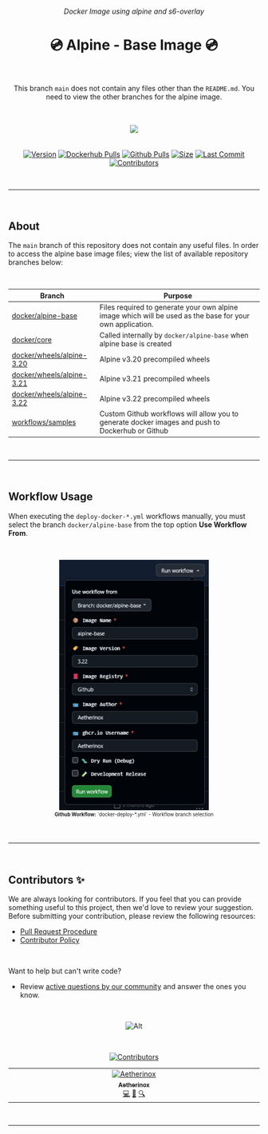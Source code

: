 <div align="center">
<h6>Docker Image using alpine and s6-overlay</h6>
<h1>💿 Alpine - Base Image 💿</h1>

<br />

This branch `main` does not contain any files other than the `README.md`. You need to view the other branches for the alpine image.

</p>

<br />
<br />

<img src="https://upload.wikimedia.org/wikipedia/commons/e/e6/Alpine_Linux.svg" width="300">

<br />
<br />

<!-- prettier-ignore-start -->
[![Version][dockerhub-version-img]][github-version-uri]
[![Dockerhub Pulls][dockerhub-pulls-img]][dockerhub-pulls-uri]
[![Github Pulls][github-pulls-img]][github-pulls-uri]
[![Size][github-size-img]][github-size-img]
[![Last Commit][github-commit-img]][github-commit-img]
[![Contributors][contribs-all-img]](#contributors-)
<!-- prettier-ignore-end -->

</div>

<br />

---

<br />

## About

The `main` branch of this repository does not contain any useful files. In order to access the alpine base image files; view the list of available repository branches below:

<br />

| Branch | Purpose |
| --- | --- | 
| [docker/alpine-base](https://github.com/Aetherinox/docker-base-alpine/tree/docker/alpine-base) | Files required to generate your own alpine image which will be used as the base for your own application. |
| [docker/core](https://github.com/Aetherinox/docker-base-alpine/tree/docker/core) | Called internally by `docker/alpine-base` when alpine base is created |
| [docker/wheels/alpine-3.20](https://github.com/Aetherinox/docker-base-alpine/tree/docker/wheels/alpine-3.20) | Alpine v3.20 precompiled wheels |
| [docker/wheels/alpine-3.21](https://github.com/Aetherinox/docker-base-alpine/tree/docker/wheels/alpine-3.21) | Alpine v3.21 precompiled wheels |
| [docker/wheels/alpine-3.22](https://github.com/Aetherinox/docker-base-alpine/tree/docker/wheels/alpine-3.22) | Alpine v3.22 precompiled wheels |
| [workflows/samples](https://github.com/Aetherinox/docker-base-alpine/tree/workflows/samples) | Custom Github workflows will allow you to generate docker images and push to Dockerhub or Github |

<br />

---

<br />

## Workflow Usage

When executing the `deploy-docker-*.yml` workflows manually, you must select the branch `docker/alpine-base` from the top option **Use Workflow From**.

<br />

<p align="center"><img style="width: 300px;text-align: center;" src="docs/img/deploy-workflow-1.png"><br><small><sup><b>Github Workflow:</b> `docker-deploy-*.yml` - Workflow branch selection</sup></small></p>


<br />

---

<br />

## Contributors ✨
We are always looking for contributors. If you feel that you can provide something useful to this project, then we'd love to review your suggestion. Before submitting your contribution, please review the following resources:

- [Pull Request Procedure](.github/PULL_REQUEST_TEMPLATE.md)
- [Contributor Policy](CONTRIBUTING.md)

<br />

Want to help but can't write code?

- Review [active questions by our community](https://github.com/Aetherinox/docker-base-alpine/labels/help%20wanted) and answer the ones you know.

<br />

<div align="center">

![Alt](https://repobeats.axiom.co/api/embed/333b874e927372167a3791323c74b594d98a20c3.svg "Analytics image")

</div>

<br />

<div align="center">

<!-- ALL-CONTRIBUTORS-BADGE:START - Do not remove or modify this section -->
[![Contributors][contribs-all-img]](#contributors-)
<!-- ALL-CONTRIBUTORS-BADGE:END -->

<!-- ALL-CONTRIBUTORS-LIST:START - Do not remove or modify this section -->
<!-- prettier-ignore-start -->
<!-- markdownlint-disable -->
<table>
  <tbody>
    <tr>
      <td align="center" valign="top" width="14.28%"><a href="https://gitlab.com/Aetherinox"><img src="https://avatars.githubusercontent.com/u/118329232?v=4?s=40" width="40px;" alt="Aetherinox"/><br /><sub><b>Aetherinox</b></sub></a><br /><a href="https://github.com/aetherinox/badges/commits?author=Aetherinox" title="Code">💻</a> <a href="#projectManagement-Aetherinox" title="Project Management">📆</a> <a href="#fundingFinding-Aetherinox" title="Funding Finding">🔍</a></td>
    </tr>
  </tbody>
</table>

<!-- markdownlint-restore -->
<!-- prettier-ignore-end -->
<!-- ALL-CONTRIBUTORS-LIST:END -->

<br />

---

<br />

<!-- BADGE > GENERAL -->
  [general-npmjs-uri]: https://npmjs.com
  [general-nodejs-uri]: https://nodejs.org
  [general-npmtrends-uri]: http://npmtrends.com/Aetherinox

<!-- BADGE > VERSION > GITHUB -->
  [github-version-img]: https://img.shields.io/github/v/tag/Aetherinox/docker-base-alpine?logo=GitHub&label=Version&color=ba5225
  [github-version-uri]: https://github.com/Aetherinox/docker-base-alpine/releases

<!-- BADGE > VERSION > GITHUB (For the Badge) -->
  [github-version-ftb-img]: https://img.shields.io/github/v/tag/Aetherinox/docker-base-alpine?style=for-the-badge&logo=github&logoColor=FFFFFF&logoSize=34&label=%20&color=ba5225
  [github-version-ftb-uri]: https://github.com/Aetherinox/docker-base-alpine/releases

<!-- BADGE > VERSION > NPMJS -->
  [npm-version-img]: https://img.shields.io/npm/v/Aetherinox?logo=npm&label=Version&color=ba5225
  [npm-version-uri]: https://npmjs.com/package/Aetherinox

<!-- BADGE > VERSION > PYPI -->
  [pypi-version-img]: https://img.shields.io/pypi/v/Aetherinox
  [pypi-version-uri]: https://pypi.org/project/Aetherinox/

<!-- BADGE > LICENSE > MIT -->
  [license-mit-img]: https://img.shields.io/badge/MIT-FFF?logo=creativecommons&logoColor=FFFFFF&label=License&color=9d29a0
  [license-mit-uri]: https://github.com/Aetherinox/docker-base-alpine/blob/main/LICENSE

<!-- BADGE > GITHUB > DOWNLOAD COUNT -->
  [github-downloads-img]: https://img.shields.io/github/downloads/Aetherinox/docker-base-alpine/total?logo=github&logoColor=FFFFFF&label=Downloads&color=376892
  [github-downloads-uri]: https://github.com/Aetherinox/docker-base-alpine/releases

<!-- BADGE > NPMJS > DOWNLOAD COUNT -->
  [npmjs-downloads-img]: https://img.shields.io/npm/dw/%40Aetherinox%2Fdocker-base-alpine?logo=npm&&label=Downloads&color=376892
  [npmjs-downloads-uri]: https://npmjs.com/package/Aetherinox

<!-- BADGE > GITHUB > DOWNLOAD SIZE -->
  [github-size-img]: https://img.shields.io/github/repo-size/Aetherinox/docker-base-alpine?logo=github&label=Size&color=59702a
  [github-size-uri]: https://github.com/Aetherinox/docker-base-alpine/releases

<!-- BADGE > NPMJS > DOWNLOAD SIZE -->
  [npmjs-size-img]: https://img.shields.io/npm/unpacked-size/Aetherinox/latest?logo=npm&label=Size&color=59702a
  [npmjs-size-uri]: https://npmjs.com/package/Aetherinox

<!-- BADGE > CODECOV > COVERAGE -->
  [codecov-coverage-img]: https://img.shields.io/codecov/c/github/Aetherinox/docker-base-alpine?token=MPAVASGIOG&logo=codecov&logoColor=FFFFFF&label=Coverage&color=354b9e
  [codecov-coverage-uri]: https://codecov.io/github/Aetherinox/docker-base-alpine

<!-- BADGE > ALL CONTRIBUTORS -->
  [contribs-all-img]: https://img.shields.io/github/all-contributors/Aetherinox/docker-base-alpine?logo=contributorcovenant&color=de1f6f&label=contributors
  [contribs-all-uri]: https://github.com/all-contributors/all-contributors

<!-- BADGE > GITHUB > BUILD > NPM -->
  [github-build-img]: https://img.shields.io/github/actions/workflow/status/Aetherinox/docker-base-alpine/deploy-docker-github.yml?logo=github&logoColor=FFFFFF&label=Build&color=%23278b30
  [github-build-uri]: https://github.com/Aetherinox/docker-base-alpine/actions/workflows/deploy-docker-github.yml

<!-- BADGE > GITHUB > BUILD > Pypi -->
  [github-build-pypi-img]: https://img.shields.io/github/actions/workflow/status/Aetherinox/docker-base-alpine/release-pypi.yml?logo=github&logoColor=FFFFFF&label=Build&color=%23278b30
  [github-build-pypi-uri]: https://github.com/Aetherinox/docker-base-alpine/actions/workflows/pypi-release.yml

<!-- BADGE > GITHUB > TESTS -->
  [github-tests-img]: https://img.shields.io/github/actions/workflow/status/Aetherinox/docker-base-alpine/docker-tests.yml?logo=github&label=Tests&color=2c6488
  [github-tests-uri]: https://github.com/Aetherinox/docker-base-alpine/actions/workflows/docker-tests.yml

<!-- BADGE > GITHUB > COMMIT -->
  [github-commit-img]: https://img.shields.io/github/last-commit/Aetherinox/docker-base-alpine?logo=conventionalcommits&logoColor=FFFFFF&label=Last%20Commit&color=313131
  [github-commit-uri]: https://github.com/Aetherinox/docker-base-alpine/commits/main/

<!-- BADGE > DOCKER HUB > VERSION -->
  [dockerhub-version-img]: https://img.shields.io/docker/v/aetherinox/alpine-base/latest?logo=docker&logoColor=FFFFFF&label=Version&color=ba5225
  [dockerhub-version-uri]: https://hub.docker.com/repository/docker/aetherinox/alpine-base/general

<!-- BADGE > GITHUB > PULLS -->
  [dockerhub-pulls-img]: https://img.shields.io/docker/pulls/aetherinox/alpine-base?logo=docker&logoColor=FFFFFF&label=Pulls&color=376892
  [dockerhub-pulls-uri]: https://hub.docker.com/repository/docker/aetherinox/alpine-base/general


  [github-pulls-img]: https://img.shields.io/badge/dynamic/json?url=https://ipitio.github.io/backage/Aetherinox/docker-base-alpine/alpine-base.json&query=%24.downloads&logo=github&style=flat&color=376892&label=Pulls
  [github-pulls-uri]: https://github.com/Aetherinox/docker-base-alpine/pkgs/container/alpine-base


